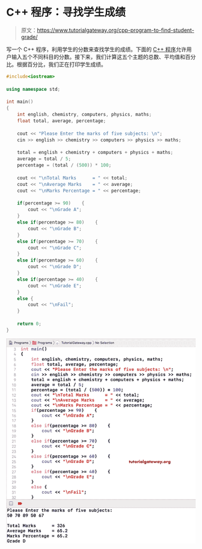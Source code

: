 # C++ 程序：寻找学生成绩

> 原文：<https://www.tutorialgateway.org/cpp-program-to-find-student-grade/>

写一个 C++ 程序，利用学生的分数来查找学生的成绩。下面的 [C++ 程序](https://www.tutorialgateway.org/cpp-programs/)允许用户输入五个不同科目的分数。接下来，我们计算这五个主题的总数、平均值和百分比。根据百分比，我们正在打印学生成绩。

```cpp
#include<iostream>

using namespace std;

int main()
{
	int english, chemistry, computers, physics, maths; 
    float total, average, percentage;

    cout << "Please Enter the marks of five subjects: \n";
    cin >> english >> chemistry >> computers >> physics >> maths;

    total = english + chemistry + computers + physics + maths;
    average = total / 5;
    percentage = (total / (500)) * 100;

    cout << "\nTotal Marks      = " << total;
    cout << "\nAverage Marks    = " << average;
    cout << "\nMarks Percentage = " << percentage;

    if(percentage >= 90)    {
    	cout << "\nGrade A";
	}
	else if(percentage >= 80)    {
    	cout << "\nGrade B";
	}
	else if(percentage >= 70)    {
    	cout << "\nGrade C";
	}
	else if(percentage >= 60)    {
    	cout << "\nGrade D";
	}
	else if(percentage >= 40)    {
    	cout << "\nGrade E";
	}
	else {
    	cout << "\nFail";
	} 

 	return 0;
}
```

![C++ Program to Find Student Grade 1](img/57ec94c221c446f00185444a743e924e.png)